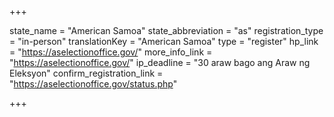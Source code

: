 +++

state_name = "American Samoa"
state_abbreviation = "as"
registration_type = "in-person"
translationKey = "American Samoa"
type = "register"
hp_link = "https://aselectionoffice.gov/"
more_info_link = "https://aselectionoffice.gov/"
ip_deadline = "30 araw bago ang Araw ng Eleksyon"
confirm_registration_link = "https://aselectionoffice.gov/status.php"

+++